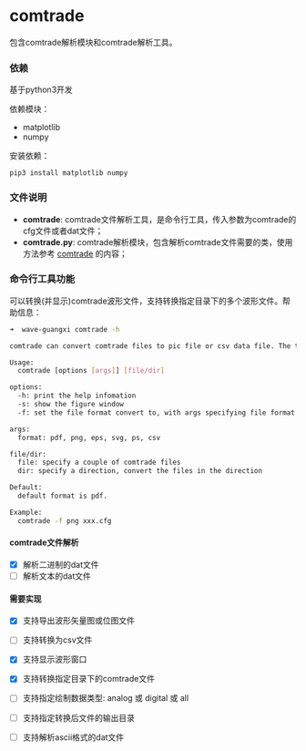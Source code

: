 # comtrade

包含comtrade解析模块和comtrade解析工具。

### 依赖

基于python3开发

依赖模块：

- matplotlib
- numpy

安装依赖：

```
pip3 install matplotlib numpy
```

### 文件说明

- **comtrade**: comtrade文件解析工具，是命令行工具，传入参数为comtrade的cfg文件或者dat文件；
- **comtrade.py**: comtrade解析模块，包含解析comtrade文件需要的类，使用方法参考 [comtrade](./comtrade) 的内容；

### 命令行工具功能

可以转换(并显示)comtrade波形文件，支持转换指定目录下的多个波形文件。帮助信息：

```sh
➜  wave-guangxi comtrade -h

comtrade can convert comtrade files to pic file or csv data file. The tool can also show the wave figure. Addionally, It can convert multiple files in the dir.

Usage:
  comtrade [options [args]] [file/dir]

options:
  -h: print the help infomation
  -s: show the figure window
  -f: set the file format convert to, with args specifying file format

args:
  format: pdf, png, eps, svg, ps, csv

file/dir:
  file: specify a couple of comtrade files
  dir: specify a direction, convert the files in the direction

Default:
  default format is pdf.

Example:
  comtrade -f png xxx.cfg
```

#### comtrade文件解析

- [x] 解析二进制的dat文件
- [ ] 解析文本的dat文件

#### 需要实现

- [x] 支持导出波形矢量图或位图文件
- [ ] 支持转换为csv文件
- [x] 支持显示波形窗口
- [x] 支持转换指定目录下的comtrade文件
- [ ] 支持指定绘制数据类型: analog 或 digital 或 all
- [ ] 支持指定转换后文件的输出目录
- [ ] 支持解析ascii格式的dat文件


